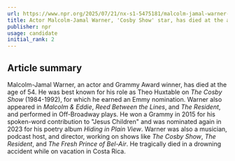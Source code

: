 ```yaml
---
url: https://www.npr.org/2025/07/21/nx-s1-5475181/malcolm-jamal-warner-dead
title: Actor Malcolm-Jamal Warner, 'Cosby Show' star, has died at the age of 54
publisher: npr
usage: candidate
initial_rank: 2
---
```

## Article summary
Malcolm-Jamal Warner, an actor and Grammy Award winner, has died at the age of 54. He was best known for his role as Theo Huxtable on *The Cosby Show* (1984-1992), for which he earned an Emmy nomination. Warner also appeared in *Malcolm & Eddie*, *Reed Between the Lines*, and *The Resident*, and performed in Off-Broadway plays. He won a Grammy in 2015 for his spoken-word contribution to "Jesus Children" and was nominated again in 2023 for his poetry album *Hiding in Plain View*. Warner was also a musician, podcast host, and director, working on shows like *The Cosby Show*, *The Resident*, and *The Fresh Prince of Bel-Air*. He tragically died in a drowning accident while on vacation in Costa Rica.
